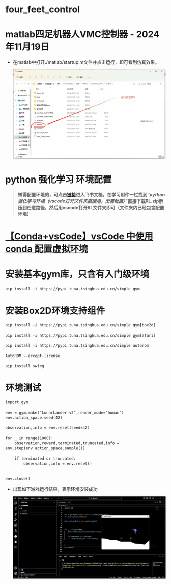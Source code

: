 # four_feet_control
 # matlab四足机器人VMC控制器 - 2024年11月19日

-  在matlab中打开./matlab/startup.m文件并点击运行，即可看到仿真效果。

   ![示例教程图片](https://github.com/cdh66666/four_feet_control/blob/main/image/README/%E7%A4%BA%E4%BE%8B%E6%95%99%E7%A8%8B%E5%9B%BE%E7%89%87.png)





# python 强化学习 环境配置

>
> **懒得配置环境的，可点击[链接](https://suyvt0crm5.feishu.cn/docx/XK72dTuyco6y7PxgA0dcaZZVngd)进入飞书文档，在学习附件一栏找到“*python强化学习环境（vscode打开文件夹直接用，无需配置）*”直接下载RL.zip解压到任意路径，然后用vscode打开RL文件夹即可（文件夹内已经包含配置环境）**

# [【Conda+vsCode】vsCode 中使用 conda 配置虚拟环境](https://blog.csdn.net/weixin_54383080/article/details/138613865?ops_request_misc=%257B%2522request%255Fid%2522%253A%252258837904ede6c1d0d6aab794b6e0da6c%2522%252C%2522scm%2522%253A%252220140713.130102334..%2522%257D&request_id=58837904ede6c1d0d6aab794b6e0da6c&biz_id=0&utm_medium=distribute.pc_search_result.none-task-blog-2~all~top_click~default-2-138613865-null-null.142^v100^pc_search_result_base9&utm_term=vscode%20conda&spm=1018.2226.3001.4187)



# 安装基本gym库，只含有入门级环境

```
pip install -i https://pypi.tuna.tsinghua.edu.cn/simple gym
```

# 安装Box2D环境支持组件

```
pip install -i https://pypi.tuna.tsinghua.edu.cn/simple gym[box2d]

pip install -i https://pypi.tuna.tsinghua.edu.cn/simple gym[atari]

pip install -i https://pypi.tuna.tsinghua.edu.cn/simple autorom

AutoROM --accept-license

pip install swing
```



# 环境测试

```
import gym

env = gym.make("LunarLander-v2",render_mode="human")
env.action_space.seed(42)

observation,info = env.reset(seed=42)

for _ in range(1000):
    observation,reward,terminated,truncated,info = env.step(env.action_space.sample())

    if terminated or truncated:
        observation,info = env.reset()


env.close()
```

- 出现如下游戏运行结果，表示环境安装成功

  ![python强化学习环境测试图片](https://github.com/cdh66666/four_feet_control/blob/main/image/README/python%E5%BC%BA%E5%8C%96%E5%AD%A6%E4%B9%A0%E7%8E%AF%E5%A2%83%E6%B5%8B%E8%AF%95.png)
